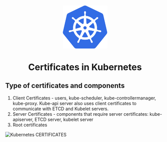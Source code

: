 <p align="center">
  <img src="https://raw.githubusercontent.com/kubernetes/kubernetes/master/logo/logo.svg"
       alt="Kubernetes Logo" width="140">
</p>

<h1 align="center">Certificates in Kubernetes</h1>

## Type of certificates and components

1. Client Certificates - users, kube-scheduler, kube-controllermanager, kube-proxy. Kube-api server also uses client certificates to communicate with ETCD and Kubelet servers.
2. Server Certificates - components that require server certificates: kube-apiserver, ETCD server, kubelet server
3. Root certificates

![Kubernetes CERTIFICATES](/images/image.png)
